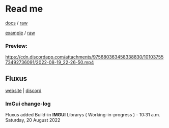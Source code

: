 # Read me
[docs](https://github.com/GhostDuckyy/Ui-Librarys/blob/main/ImGui/Fluxus/documentation.html) / [raw](https://raw.githubusercontent.com/GhostDuckyy/Ui-Librarys/main/ImGui/Fluxus/documentation.html)

[example](https://github.com/GhostDuckyy/Ui-Librarys/blob/main/ImGui/Fluxus/example.lua) / [raw](https://raw.githubusercontent.com/GhostDuckyy/Ui-Librarys/main/ImGui/Fluxus/example.lua)

### Preview:
https://cdn.discordapp.com/attachments/975680363458338830/1010375573492736091/2022-08-19_22-26-50.mp4
## Fluxus
[website](https://fluxteam.net/) | [discord](https://fluxteam.net/external-files/discord.php)
### ImGui change-log
Fluxus added Build-in **IMGUI** Librarys ( Working-in-progress ) - 10:31 a.m. Saturday, 20 August 2022
